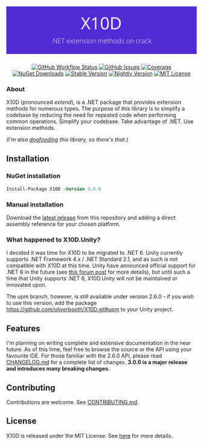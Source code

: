 <h1 align="center"><img src="https://raw.githubusercontent.com/oliverbooth/X10D/develop/banner.png"></h1>
<p align="center">
<a href="https://github.com/oliverbooth/X10D/actions?query=workflow%3A%22.NET+Core%22"><img src="https://img.shields.io/github/workflow/status/oliverbooth/X10D/.NET%20Core" alt="GitHub Workflow Status" title="GitHub Workflow Status"></a>
<a href="https://github.com/oliverbooth/X10D/issues"><img src="https://img.shields.io/github/issues/oliverbooth/X10D" alt="GitHub Issues" title="GitHub Issues"></a>
<a href="https://sonarcloud.io/dashboard?id=oliverbooth_X10D"><img src="https://img.shields.io/sonar/coverage/oliverbooth_X10D?server=https%3A%2F%2Fsonarcloud.io" alt="Coverage"></a>
<a href="https://www.nuget.org/packages/X10D/"><img src="https://img.shields.io/nuget/dt/X10D" alt="NuGet Downloads" title="NuGet Downloads"></a>
<a href="https://www.nuget.org/packages/X10D/"><img src="https://img.shields.io/nuget/v/X10D?label=stable" alt="Stable Version" title="Stable Version"></a>
<a href="https://www.nuget.org/packages/X10D/"><img src="https://img.shields.io/nuget/vpre/X10D?label=nightly" alt="Nightly Version" title="Nightly Version"></a>
<a href="https://github.com/oliverbooth/X10D/blob/master/LICENSE.md"><img src="https://img.shields.io/github/license/oliverbooth/X10D" alt="MIT License" title="MIT License"></a>
</p>

### About
X10D (pronounced *extend*), is a .NET package that provides extension methods for numerous types. The purpose of this library is to simplify a codebase by reducing the need for repeated code when performing common operations. Simplify your codebase. Take advantage of .NET. Use extension methods.

*(I'm also [dogfooding](https://www.pcmag.com/encyclopedia/term/dogfooding) this library, so there's that.)*

## Installation
### NuGet installation
```ps
Install-Package X10D -Version 3.0.0
```

### Manual installation
Download the [latest release](https://github.com/oliverbooth/X10D/releases/latest) from this repository and adding a direct assembly reference for your chosen platform.

### What happened to X10D.Unity?
I decided it was time for X10D to be migrated to .NET 6. Unity currently supports .NET Framework 4.x / .NET Standard 2.1, and as such is not compatible with X10D at this time.
Unity have announced official support for .NET 6 in the future (see [this forum post](https://forum.unity.com/threads/unity-future-net-development-status.1092205/) for more details),
but until such a time that Unity supports .NET 6, X10D.Unity will not be maintained or innovated upon.

The upm branch, however, is still available under version 2.6.0 - if you wish to use this version, add the package https://github.com/oliverbooth/X10D.git#upm to your Unity project.

## Features
I'm planning on writing complete and extensive documentation in the near future. As of this time, feel free to browse the source or the API using your favourite IDE.
For those familiar with the 2.6.0 API, please read [CHANGELOG.md](CHANGELOG.md) for a complete list of changes. **3.0.0 is a major release and introduces many breaking changes.**

## Contributing
Contributions are welcome. See [CONTRIBUTING.md](CONTRIBUTING.md).

## License
X10D is released under the MIT License. See [here](https://github.com/oliverbooth/X10D/blob/master/LICENSE.md) for more details.
